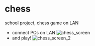 # chess
school project, chess game on LAN
- connect PCs on LAN
![chess_screen](https://user-images.githubusercontent.com/90970339/233683182-641bcc90-a2e4-4bc2-aa89-f631e93239b9.png)
- and play!
![chess_screen_2](https://user-images.githubusercontent.com/90970339/233683422-5420cb91-5f73-4215-8eb6-0501e93ff34d.png)
